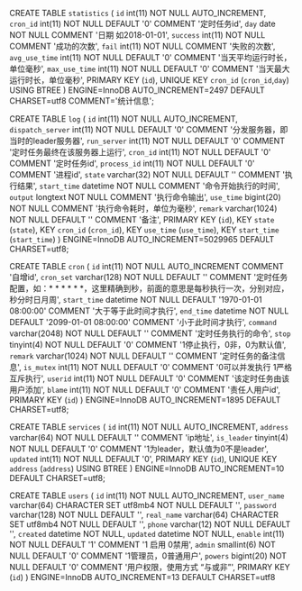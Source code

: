 CREATE TABLE `statistics` (
 `id` int(11) NOT NULL AUTO_INCREMENT,
 `cron_id` int(11) NOT NULL DEFAULT '0' COMMENT '定时任务id',
 `day` date NOT NULL COMMENT '日期 如2018-01-01',
 `success` int(11) NOT NULL COMMENT '成功的次数',
 `fail` int(11) NOT NULL COMMENT '失败的次数',
 `avg_use_time` int(11) NOT NULL DEFAULT '0' COMMENT '当天平均运行时长，单位毫秒',
 `max_use_time` int(11) NOT NULL DEFAULT '0' COMMENT '当天最大运行时长，单位毫秒',
 PRIMARY KEY (`id`),
 UNIQUE KEY `cron_id` (`cron_id`,`day`) USING BTREE
) ENGINE=InnoDB AUTO_INCREMENT=2497 DEFAULT CHARSET=utf8 COMMENT='统计信息';

CREATE TABLE `log` (
 `id` int(11) NOT NULL AUTO_INCREMENT,
 `dispatch_server` int(11) NOT NULL DEFAULT '0' COMMENT '分发服务器，即当时的leader服务器',
 `run_server` int(11) NOT NULL DEFAULT '0' COMMENT '定时任务最终在该服务器上运行',
 `cron_id` int(11) NOT NULL DEFAULT '0' COMMENT '定时任务id',
 `process_id` int(11) NOT NULL DEFAULT '0' COMMENT '进程id',
 `state` varchar(32) NOT NULL DEFAULT '' COMMENT '执行结果',
 `start_time` datetime NOT NULL COMMENT '命令开始执行的时间',
 `output` longtext NOT NULL COMMENT '执行命令输出',
 `use_time` bigint(20) NOT NULL COMMENT '执行命令耗时，单位为毫秒',
 `remark` varchar(1024) NOT NULL DEFAULT '' COMMENT '备注',
 PRIMARY KEY (`id`),
 KEY `state` (`state`),
 KEY `cron_id` (`cron_id`),
 KEY `use_time` (`use_time`),
 KEY `start_time` (`start_time`)
) ENGINE=InnoDB AUTO_INCREMENT=5029965 DEFAULT CHARSET=utf8;

CREATE TABLE `cron` (
 `id` int(11) NOT NULL AUTO_INCREMENT COMMENT '自增id',
 `cron_set` varchar(128) NOT NULL DEFAULT '' COMMENT '定时任务配置，如：* * * * * *，这里精确到秒，前面的意思是每秒执行一次，分别对应，秒分时日月周',
 `start_time` datetime NOT NULL DEFAULT '1970-01-01 08:00:00' COMMENT '大于等于此时间才执行',
 `end_time` datetime NOT NULL DEFAULT '2099-01-01 08:00:00' COMMENT '小于此时间才执行',
 `command` varchar(2048) NOT NULL DEFAULT '' COMMENT '定时任务执行的命令',
 `stop` tinyint(4) NOT NULL DEFAULT '0' COMMENT '1停止执行，0非，0为默认值',
 `remark` varchar(1024) NOT NULL DEFAULT '' COMMENT '定时任务的备注信息',
 `is_mutex` int(11) NOT NULL DEFAULT '0' COMMENT '0可以并发执行 1严格互斥执行',
 `userid` int(11) NOT NULL DEFAULT '0' COMMENT '该定时任务由该用户添加',
 `blame` int(11) NOT NULL DEFAULT '0' COMMENT '责任人用户id',
 PRIMARY KEY (`id`)
) ENGINE=InnoDB AUTO_INCREMENT=1895 DEFAULT CHARSET=utf8;

CREATE TABLE `services` (
 `id` int(11) NOT NULL AUTO_INCREMENT,
 `address` varchar(64) NOT NULL DEFAULT '' COMMENT 'ip地址',
 `is_leader` tinyint(4) NOT NULL DEFAULT '0' COMMENT '1为leader，默认值为0不是leader',
 `updated` int(11) NOT NULL DEFAULT '0',
 PRIMARY KEY (`id`),
 UNIQUE KEY `address` (`address`) USING BTREE
) ENGINE=InnoDB AUTO_INCREMENT=10 DEFAULT CHARSET=utf8;

CREATE TABLE `users` (
 `id` int(11) NOT NULL AUTO_INCREMENT,
 `user_name` varchar(64) CHARACTER SET utf8mb4 NOT NULL DEFAULT '',
 `password` varchar(128) NOT NULL DEFAULT '',
 `real_name` varchar(64) CHARACTER SET utf8mb4 NOT NULL DEFAULT '',
 `phone` varchar(12) NOT NULL DEFAULT '',
 `created` datetime NOT NULL,
 `updated` datetime NOT NULL,
 `enable` int(11) NOT NULL DEFAULT '1' COMMENT '1 启用 0禁用',
 `admin` smallint(6) NOT NULL DEFAULT '0' COMMENT '1管理员，0普通用户',
 `powers` bigint(20) NOT NULL DEFAULT '0' COMMENT '用户权限，使用方式 “与或非”',
 PRIMARY KEY (`id`)
) ENGINE=InnoDB AUTO_INCREMENT=13 DEFAULT CHARSET=utf8